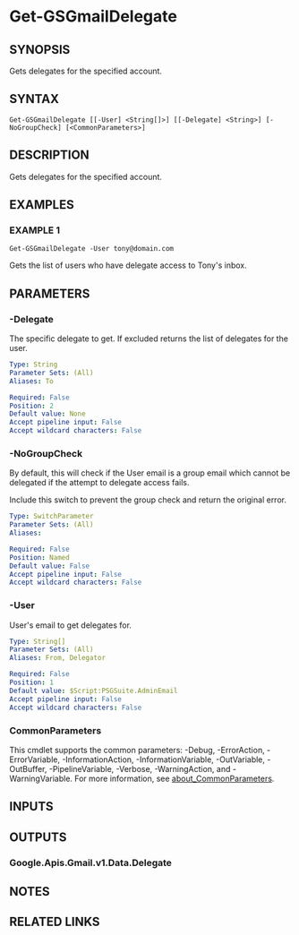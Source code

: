 # Get-GSGmailDelegate

## SYNOPSIS
Gets delegates for the specified account.

## SYNTAX

```
Get-GSGmailDelegate [[-User] <String[]>] [[-Delegate] <String>] [-NoGroupCheck] [<CommonParameters>]
```

## DESCRIPTION
Gets delegates for the specified account.

## EXAMPLES

### EXAMPLE 1
```
Get-GSGmailDelegate -User tony@domain.com
```

Gets the list of users who have delegate access to Tony's inbox.

## PARAMETERS

### -Delegate
The specific delegate to get.
If excluded returns the list of delegates for the user.

```yaml
Type: String
Parameter Sets: (All)
Aliases: To

Required: False
Position: 2
Default value: None
Accept pipeline input: False
Accept wildcard characters: False
```

### -NoGroupCheck
By default, this will check if the User email is a group email which cannot be delegated if the attempt to delegate access fails.

Include this switch to prevent the group check and return the original error.

```yaml
Type: SwitchParameter
Parameter Sets: (All)
Aliases:

Required: False
Position: Named
Default value: False
Accept pipeline input: False
Accept wildcard characters: False
```

### -User
User's email to get delegates for.

```yaml
Type: String[]
Parameter Sets: (All)
Aliases: From, Delegator

Required: False
Position: 1
Default value: $Script:PSGSuite.AdminEmail
Accept pipeline input: False
Accept wildcard characters: False
```

### CommonParameters
This cmdlet supports the common parameters: -Debug, -ErrorAction, -ErrorVariable, -InformationAction, -InformationVariable, -OutVariable, -OutBuffer, -PipelineVariable, -Verbose, -WarningAction, and -WarningVariable. For more information, see [about_CommonParameters](http://go.microsoft.com/fwlink/?LinkID=113216).

## INPUTS

## OUTPUTS

### Google.Apis.Gmail.v1.Data.Delegate
## NOTES

## RELATED LINKS
